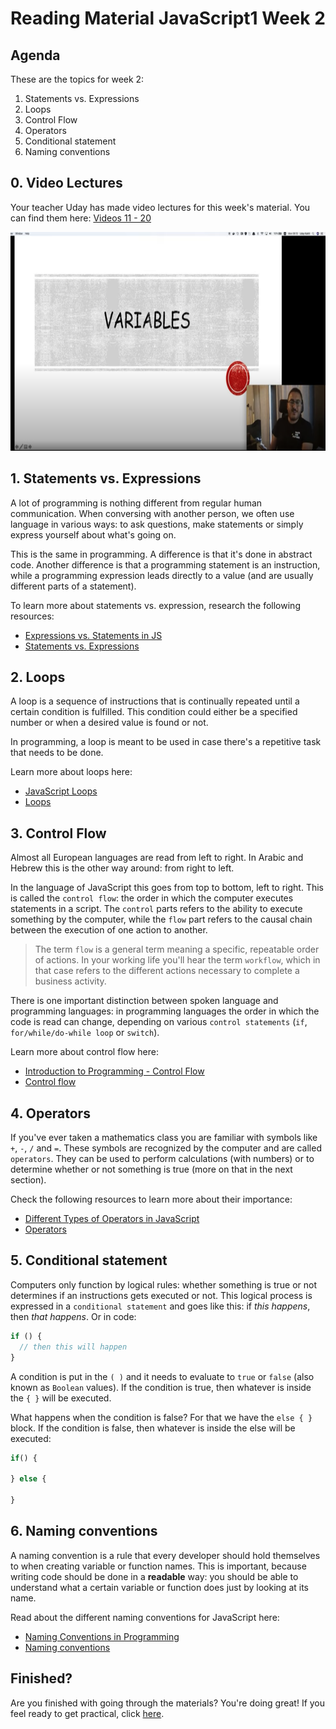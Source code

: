 # Reading Material JavaScript1 Week 2

## Agenda

These are the topics for week 2:

1. Statements vs. Expressions
2. Loops
3. Control Flow
4. Operators
5. Conditional statement
6. Naming conventions

## 0. Video Lectures

Your teacher Uday has made video lectures for this week's material. You can find them here: [Videos 11 - 20](https://www.youtube.com/playlist?list=PLVYDhqbgYpYUiqH8IxLJ5qomkEGMzes1q)

<a href="https://www.youtube.com/playlist?list=PLVYDhqbgYpYUiqH8IxLJ5qomkEGMzes1q&index=12" target="_blank"><img src="../assets/week1-uday.png" width="600" height="350" alt="HYF Video" /></a>

## 1. Statements vs. Expressions

A lot of programming is nothing different from regular human communication. When conversing with another person, we often use language in various ways: to ask questions, make statements or simply express yourself about what's going on.

This is the same in programming. A difference is that it's done in abstract code. Another difference is that a programming statement is an instruction, while a programming expression leads directly to a value (and are usually different parts of a statement).

To learn more about statements vs. expression, research the following resources:

- [Expressions vs. Statements in JS](https://www.youtube.com/watch?v=WVyCrI1cHi8)
- [Statements vs. Expressions](https://github.com/HackYourFuture/fundamentals/blob/master/fundamentals/statements_expressions.md)

## 2. Loops

A loop is a sequence of instructions that is continually repeated until a certain condition is fulfilled. This condition could either be a specified number or when a desired value is found or not.

In programming, a loop is meant to be used in case there's a repetitive task that needs to be done.

Learn more about loops here:

- [JavaScript Loops](https://www.youtube.com/watch?v=s9wW2PpJsmQ)
- [Loops](https://github.com/HackYourFuture/fundamentals/blob/master/fundamentals/loops.md)

## 3. Control Flow

Almost all European languages are read from left to right. In Arabic and Hebrew this is the other way around: from right to left.

In the language of JavaScript this goes from top to bottom, left to right. This is called the `control flow`: the order in which the computer executes statements in a script. The `control` parts refers to the ability to execute something by the computer, while the `flow` part refers to the causal chain between the execution of one action to another.

> The term `flow` is a general term meaning a specific, repeatable order of actions. In your working life you'll hear the term `workflow`, which in that case refers to the different actions necessary to complete a business activity.

There is one important distinction between spoken language and programming languages: in programming languages the order in which the code is read can change, depending on various `control statements` (`if`, `for/while/do-while loop` or `switch`).

Learn more about control flow here:

- [Introduction to Programming - Control Flow](https://www.youtube.com/watch?v=nBj2nJup8xU)
- [Control flow](https://dev.to/mugas/control-flow-in-javascript-246l)

## 4. Operators

If you've ever taken a mathematics class you are familiar with symbols like `+`, `-`, `/` and `=`. These symbols are recognized by the computer and are called `operators`. They can be used to perform calculations (with numbers) or to determine whether or not something is true (more on that in the next section).

Check the following resources to learn more about their importance:

- [Different Types of Operators in JavaScript](https://www.youtube.com/watch?v=FZzyij43A54)
- [Operators](https://github.com/HackYourFuture/fundamentals/blob/master/fundamentals/operators.md)

## 5. Conditional statement

Computers only function by logical rules: whether something is true or not determines if an instructions gets executed or not. This logical process is expressed in a `conditional statement` and goes like this: if _this happens_, then _that happens_. Or in code:

```js
if () {
  // then this will happen
}
```

A condition is put in the `( )` and it needs to evaluate to `true` or `false` (also known as `Boolean` values). If the condition is true, then whatever is inside the `{ }` will be executed.

What happens when the condition is false? For that we have the `else { }` block. If the condition is false, then whatever is inside the else will be executed:

```js
if() {

} else {

}

```

## 6. Naming conventions

A naming convention is a rule that every developer should hold themselves to when creating variable or function names. This is important, because writing code should be done in a **readable** way: you should be able to understand what a certain variable or function does just by looking at its name.

Read about the different naming conventions for JavaScript here:

- [Naming Conventions in Programming](https://blog.jsecademy.com/naming-conventions-in-programming/)
- [Naming conventions](https://github.com/HackYourFuture/fundamentals/blob/master/fundamentals/naming_conventions.md)

## Finished?

Are you finished with going through the materials? You're doing great! If you feel ready to get practical, click [here](./MAKEME.md).
